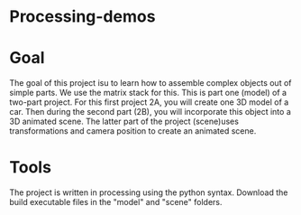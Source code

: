 # Processing-demos
# Goal
The goal of this project isu to learn how to assemble complex objects out of simple parts. We use the matrix stack for this. This is part one (model) of a two-part project. For this first project 2A, you will create one 3D model of a car. Then during the second part (2B), you will incorporate this object into a 3D animated scene. The latter part of the project (scene)uses  transformations and camera position to create an animated scene.

# Tools
The project is written in processing using the python syntax. Download the build executable files in the "model" and "scene" folders.
